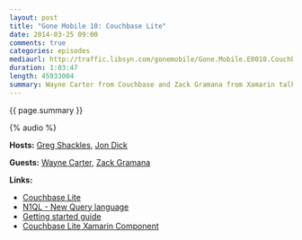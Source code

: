 ```yaml
---
layout: post
title: "Gone Mobile 10: Couchbase Lite"
date: 2014-03-25 09:00
comments: true
categories: episodes
mediaurl: http://traffic.libsyn.com/gonemobile/Gone.Mobile.E0010.Couchbase.Lite.mp3
duration: 1:03:47
length: 45933004
summary: Wayne Carter from Couchbase and Zack Gramana from Xamarin talk to us about Couchbase Lite for Mobile.
---
```


{{ page.summary }}

<!-- more -->

{% audio %}

**Hosts:** [Greg Shackles](http://twitter.com/gshackles), [Jon Dick](http://twitter.com/redth)

**Guests:** [Wayne Carter](https://twitter.com/waynecarter), [Zack Gramana](https://twitter.com/zgramana)

**Links:** 

- [Couchbase Lite](http://www.couchbase.com/mobile)
- [N1QL - New Query language](http://blog.couchbase.com/n1ql-it-makes-cents)
- [Getting started guide](https://blog.couchbase.com/get-started-couchbase-mobile)
- [Couchbase Lite Xamarin Component](https://components.xamarin.com/view/couchbase-lite)


